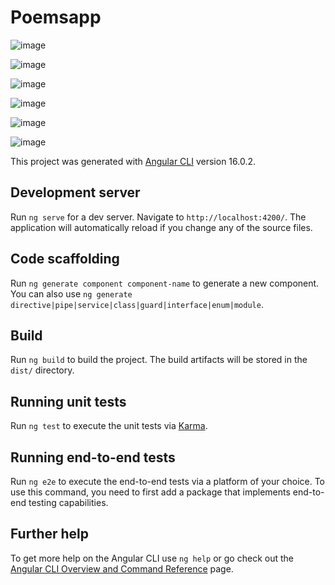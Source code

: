 # Poemsapp

![image](https://github.com/sehajbirsingh1313/poemsapp/assets/76771922/82a69fe7-1ef4-4a0e-9fe8-0f92069cd16e)

![image](https://github.com/sehajbirsingh1313/poemsapp/assets/76771922/c0714e79-80e1-4aa5-90ae-86625e87b9ec)

![image](https://github.com/sehajbirsingh1313/poemsapp/assets/76771922/bc74d16c-388f-4815-b0fc-9075ce071d5c)

![image](https://github.com/sehajbirsingh1313/poemsapp/assets/76771922/971d5b6b-e9cf-4d81-8c18-9e394e6dd470)

![image](https://github.com/sehajbirsingh1313/poemsapp/assets/76771922/800795fe-49e4-4fee-9c38-e1cd3adaf863)

![image](https://github.com/sehajbirsingh1313/poemsapp/assets/76771922/6aa9f651-6d85-45ee-9942-4b520d1b611e)


This project was generated with [Angular CLI](https://github.com/angular/angular-cli) version 16.0.2.

## Development server

Run `ng serve` for a dev server. Navigate to `http://localhost:4200/`. The application will automatically reload if you change any of the source files.

## Code scaffolding

Run `ng generate component component-name` to generate a new component. You can also use `ng generate directive|pipe|service|class|guard|interface|enum|module`.

## Build

Run `ng build` to build the project. The build artifacts will be stored in the `dist/` directory.

## Running unit tests

Run `ng test` to execute the unit tests via [Karma](https://karma-runner.github.io).

## Running end-to-end tests

Run `ng e2e` to execute the end-to-end tests via a platform of your choice. To use this command, you need to first add a package that implements end-to-end testing capabilities.

## Further help

To get more help on the Angular CLI use `ng help` or go check out the [Angular CLI Overview and Command Reference](https://angular.io/cli) page.
